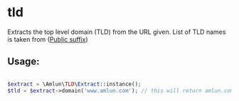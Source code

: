 # tld

Extracts the top level domain (TLD) from the URL given.
List of TLD names is taken from ([Public suffix](https://publicsuffix.org/list/effective_tld_names.dat))


## Usage:

```php

$extract = \Amlun\TLD\Extract::instance();
$tld = $extract->domain('www.amlun.com'); // this will return amlun.com

```